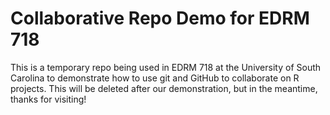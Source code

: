 # Collaborative Repo Demo for EDRM 718

This is a temporary repo being used in EDRM 718 at the University of South Carolina to demonstrate how to use git and GitHub to collaborate on R projects. This will be deleted after our demonstration, but in the meantime, thanks for visiting!

